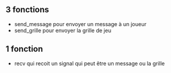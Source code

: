## 3 fonctions
- send_message pour envoyer un message à un joueur
- send_grille pour envoyer la grille de jeu

## 1 fonction
- recv qui recoit un signal qui peut être un message ou la grille
